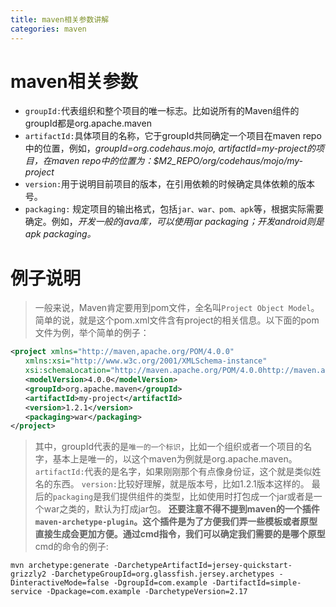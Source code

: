 ```yaml
---
title: maven相关参数讲解
categories: maven
---
```


# maven相关参数
- `groupId:`代表组织和整个项目的唯一标志。比如说所有的Maven组件的groupId都是org.apache.maven
- `artifactId:`具体项目的名称，它于groupId共同确定一个项目在maven repo中的位置，例如，*groupId=org.codehaus.mojo, artifactId=my-project的项目，在maven repo中的位置为：$M2_REPO/org/codehaus/mojo/my-project*
- `version:`用于说明目前项目的版本，在引用依赖的时候确定具体依赖的版本号。
- `packaging:` 规定项目的输出格式，包括`jar、war、pom、apk`等，根据实际需要确定。例如，*开发一般的java库，可以使用jar packaging；开发android则是apk packaging。*

# 例子说明
> 一般来说，Maven肯定要用到pom文件，全名叫`Project Object Model`。简单的说，就是这个pom.xml文件含有project的相关信息。以下面的pom文件为例，举个简单的例子：
``` xml
<project xmlns="http://maven,apache.org/POM/4.0.0"
　　xmlns:xsi="http://www.w3c.org/2001/XMLSchema-instance"
　　xsi:schemaLocation="http://maven.apache.org/POM/4.0.0http://maven.apache.org/xsd/maven-4.0.0.xsd">
　　<modelVersion>4.0.0</modelVersion>
　　<groupId>org.apache.maven</groupId>
　　<artifactId>my-project</artifactId>
　　<version>1.2.1</version>
　　<packaging>war</packaging>
</project>
```
> 其中，groupId代表的是`唯一的一个标识`，比如一个组织或者一个项目的名字，基本上是唯一的，以这个maven为例就是org.apache.maven。
> `artifactId:`代表的是名字，如果刚刚那个有点像身份证，这个就是类似姓名的东西。
> `version:`比较好理解，就是版本号，比如1.2.1版本这样的。
> 最后的`packaging`是我们提供组件的类型，比如使用时打包成一个jar或者是一个war之类的，默认为打成jar包。
> **还要注意不得不提到maven的一个插件`maven-archetype-plugin`。这个插件是为了方便我们弄一些模板或者原型直接生成会更加方便。通过cmd指令，我们可以确定我们需要的是哪个原型**
> cmd的命令的例子:
``` shell
mvn archetype:generate -DarchetypeArtifactId=jersey-quickstart-grizzly2 -DarchetypeGroupId=org.glassfish.jersey.archetypes -DinteractiveMode=false -DgroupId=com.example -DartifactId=simple-service -Dpackage=com.example -DarchetypeVersion=2.17
```
